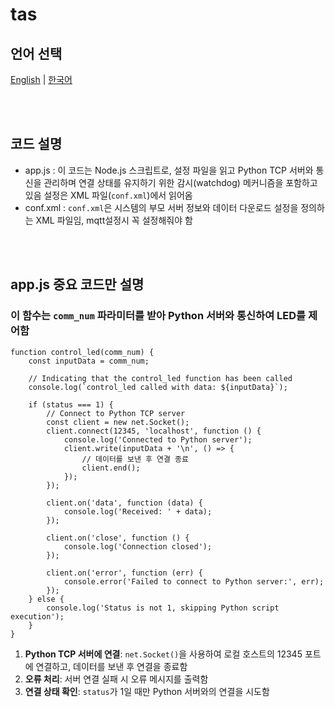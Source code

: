 # tas

## 언어 선택

[English](README.md) | [한국어](README_KR.md)

<br><br>

## 코드 설명
- app.js : 이 코드는 Node.js 스크립트로, 설정 파일을 읽고 Python TCP 서버와 통신을 관리하며 연결 상태를 유지하기 위한 감시(watchdog) 메커니즘을 포함하고 있음
           설정은 XML 파일(`conf.xml`)에서 읽어옴
- conf.xml : `conf.xml`은 시스템의 부모 서버 정보와 데이터 다운로드 설정을 정의하는 XML 파일임, mqtt설정시 꼭 설정해줘야 함

<br><br>

## app.js 중요 코드만 설명

### 이 함수는 **`comm_num`** 파라미터를 받아 Python 서버와 통신하여 LED를 제어함

```
function control_led(comm_num) {
    const inputData = comm_num;

    // Indicating that the control_led function has been called
    console.log(`control_led called with data: ${inputData}`);

    if (status === 1) {
        // Connect to Python TCP server
        const client = new net.Socket();
        client.connect(12345, 'localhost', function () {
            console.log('Connected to Python server');
            client.write(inputData + '\n', () => {
                // 데이터를 보낸 후 연결 종료
                client.end();
            });
        });

        client.on('data', function (data) {
            console.log('Received: ' + data);
        });

        client.on('close', function () {
            console.log('Connection closed');
        });

        client.on('error', function (err) {
            console.error('Failed to connect to Python server:', err);
        });
    } else {
        console.log('Status is not 1, skipping Python script execution');
    }
}
```

1. **Python TCP 서버에 연결**: `net.Socket()`을 사용하여 로컬 호스트의 12345 포트에 연결하고, 데이터를 보낸 후 연결을 종료함
2. **오류 처리**: 서버 연결 실패 시 오류 메시지를 출력함
3. **연결 상태 확인**: `status`가 1일 때만 Python 서버와의 연결을 시도함
